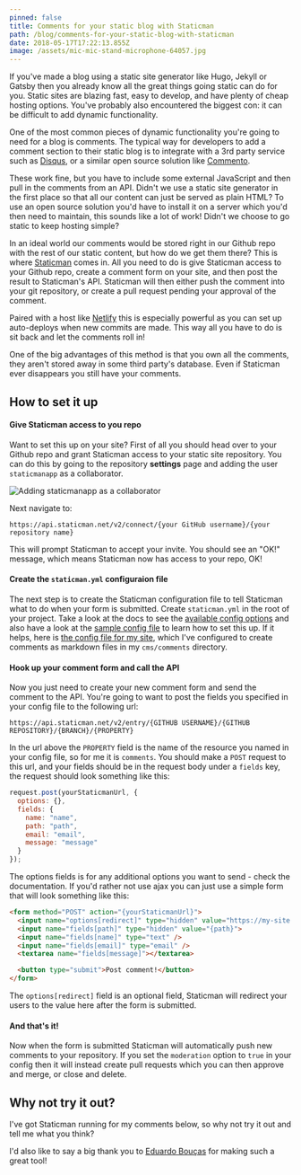 ```yaml
---
pinned: false
title: Comments for your static blog with Staticman
path: /blog/comments-for-your-static-blog-with-staticman
date: 2018-05-17T17:22:13.855Z
image: /assets/mic-mic-stand-microphone-64057.jpg
---
```

If you've made a blog using a static site generator like Hugo, Jekyll or Gatsby then you already know all the great things going static can do for you. Static sites are blazing fast, easy to develop, and have plenty of cheap hosting options. You've probably also encountered the biggest con: it can be difficult to add dynamic functionality.

One of the most common pieces of dynamic functionality you're going to need for a blog is comments. The typical way for developers to add a comment section to their static blog is to integrate with a 3rd party service such as [Disqus](https://disqus.com/), or a similar open source solution like [Commento](https://github.com/adtac/commento).

These work fine, but you have to include some external JavaScript and then pull in the comments from an API. Didn't we use a static site generator in the first place so that all our content can just be served as plain HTML? To use an open source solution you'd have to install it on a server which you'd then need to maintain, this sounds like a lot of work! Didn't we choose to go static to keep hosting simple?

In an ideal world our comments would be stored right in our Github repo with the rest of our static content, but how do we get them there? This is where [Staticman](https://staticman.net/) comes in. All you need to do is give Staticman access to your Github repo, create a comment form on your site, and then post the result to Staticman's API. Staticman will then either push the comment into your git repository, or create a pull request pending your approval of the comment.

Paired with a host like [Netlify](https://www.netlify.com/) this is especially powerful as you can set up auto-deploys when new commits are made. This way all you have to do is sit back and let the comments roll in!

One of the big advantages of this method is that you own all the comments, they aren't stored away in some third party's database. Even if Staticman ever disappears you still have your comments.

## How to set it up

#### Give Staticman access to you repo

Want to set this up on your site? First of all you should head over to your Github repo and grant Staticman access to your static site repository. You can do this by going to the repository **settings** page and adding the user `staticmanapp` as a collaborator.

![Adding staticmanapp as a collaborator](/assets/staticman-collaborator.png)

Next navigate to:

```
https://api.staticman.net/v2/connect/{your GitHub username}/{your repository name}
```

This will prompt Staticman to accept your invite. You should see an "OK!" message, which means Staticman now has access to your repo, OK!

#### Create the `staticman.yml` configuraion file

The next step is to create the Staticman configuration file to tell Staticman what to do when your form is submitted. Create `staticman.yml` in the root of your project. Take a look at the docs to see the [available config options](https://staticman.net/docs/configuration) and also have a look at the [sample config file](https://github.com/eduardoboucas/staticman/blob/master/staticman.sample.yml) to learn how to set this up. If it helps, here is [the config file for my site](https://github.com/bhnywl/personal-site/blob/master/staticman.yml), which I've configured to create comments as markdown files in my `cms/comments` directory.

#### Hook up your comment form and call the API

Now you just need to create your new comment form and send the comment to the API. You're going to want to post the fields you specified in your config file to the following url:

```
https://api.staticman.net/v2/entry/{GITHUB USERNAME}/{GITHUB REPOSITORY}/{BRANCH}/{PROPERTY}
```

In the url above the `PROPERTY` field is the name of the resource you named in your config file, so for me it is `comments`. You should make a `POST` request to this url, and your fields should be in the request body under a `fields` key, the request should look something like this:

```js
request.post(yourStaticmanUrl, {
  options: {},
  fields: {
    name: "name",
    path: "path",
    email: "email",
    message: "message"
  }
});
```

The options fields is for any additional options you want to send - check the documentation. If you'd rather not use ajax you can just use a simple form that will look something like this:

```html
<form method="POST" action="{yourStaticmanUrl}">
  <input name="options[redirect]" type="hidden" value="https://my-site.com">
  <input name="fields[path]" type="hidden" value="{path}">
  <input name="fields[name]" type="text" />
  <input name="fields[email]" type="email" />
  <textarea name="fields[message]"></textarea>

  <button type="submit">Post comment!</button>
</form>
```

The `options[redirect]` field is an optional field, Staticman will redirect your users to the value here after the form is submitted.

#### And that's it!

Now when the form is submitted Staticman will automatically push new comments to your repository. If you set the `moderation` option to `true` in your config then it will instead create pull requests which you can then approve and merge, or close and delete.

## Why not try it out?

I've got Staticman running for my comments below, so why not try it out and tell me what you think?

I'd also like to say a big thank you to [Eduardo Bouças](https://github.com/eduardoboucas) for making such a great tool!
